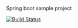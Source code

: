 Spring boot sample project

[![Build Status](https://travis-ci.org/lukasz-szewc/spring-sandbox.svg?branch=master)](https://travis-ci.org/lukasz-szewc/spring-sandbox)